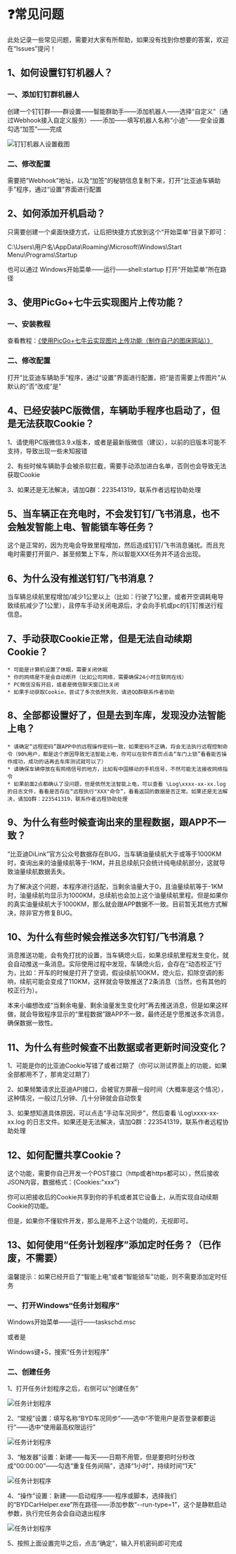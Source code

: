 # ❓常见问题

此处记录一些常见问题，需要对大家有所帮助，如果没有找到你想要的答案，欢迎在“Issues”提问！ 

## 1、如何设置钉钉机器人？

### 一、添加钉钉群机器人

创建一个钉钉群——群设置——智能群助手——添加机器人——选择“自定义”（通过Webhook接入自定义服务）——添加——填写机器人名称“小迪”——安全设置勾选“加签”——完成

![钉钉机器人设置截图](https://cdn.jsdelivr.net/gh/flydoos/BYDCarHelper/Images/Robot-1.0.0.png)

### 二、修改配置

需要把“Webhook”地址，以及“加签”的秘钥信息复制下来，打开“比亚迪车辆助手”程序，通过“设置”界面进行配置

## 2、如何添加开机启动？

只需要创建一个桌面快捷方式，让后把快捷方式放到这个“开始菜单”目录下即可：

C:\Users\用户名\AppData\Roaming\Microsoft\Windows\Start Menu\Programs\Startup

也可以通过 Windows开始菜单——运行——shell:startup 打开“开始菜单”所在路径

## 3、使用PicGo+七牛云实现图片上传功能？

### 一、安装教程

查看教程：[《使用PicGo+七牛云实现图片上传功能（制作自己的图床网站）》](https://www.wuleba.com/?p=1919)

### 二、修改配置

打开“比亚迪车辆助手”程序，通过“设置”界面进行配置，把“是否需要上传图片”从默认的“否”改成“是”

## 4、已经安装PC版微信，车辆助手程序也启动了，但是无法获取Cookie？

1、请使用PC版微信3.9.x版本，或者是最新版微信（建议），以前的旧版本可能不支持，导致出现一些未知报错

2、有些时候车辆助手会被杀软拦截，需要手动添加进白名单，否则也会导致无法获取Cookie

3、如果还是无法解决，请加Q群：223541319，联系作者远程协助处理

## 5、当车辆正在充电时，不会发钉钉/飞书消息，也不会触发智能上电、智能锁车等任务？

这个是正常的，因为充电会导致里程增加，然后造成钉钉/飞书消息骚扰。而且充电时需要打开窗户、甚至频繁上下车，所以智能XXX任务并不适合出现。

## 6、为什么没有推送钉钉/飞书消息？

当车辆总续航里程增加/减少1公里以上（比如：行驶了1公里，或者开空调耗电导致续航减少了1公里），且停车手动关闭电源后，才会向手机或pc的钉钉推送行程信息。

## 7、手动获取Cookie正常，但是无法自动续期Cookie？

    * 可能是计算机设置了休眠，需要关闭休眠
    * 你的网络是不是会自动断开（比如公司网络，需要确保24小时互联网在线）
    * PC微信没有开启，或者是微信聊天窗口比关闭
    * 如果手动获取Cookie，尝试了多次依然失败，请进QQ群联系作者协助

## 8、全部都设置好了，但是去到车库，发现没办法智能上电？

    * 请确定“远程密码”跟APP中的远程操作密码一致，如果密码不正确，将会无法执行远程控制命令（90%用户，都是这个原因导致无法智能上电，你可以在软件首页点击“车门上锁”看看能否操作成功，成功的话再去车库测试就可以了）
    * 请确保车辆停放在有网络信号的地方，比如有中国移动的手机信号，不然可能无法接收网络指令
    * 如果前面2点都确认了没问题，但是依然无法智能上电，可以查看 \Log\xxxx-xx-xx.log 的日志文件，看看是否存在“远程执行"XXX"命令”，看看返回的数据是否正常。如果还是无法解决，请加Q群：223541319，联系作者远程协助处理

## 9、为什么有些时候查询出来的里程数据，跟APP不一致？

“比亚迪DiLink”官方公众号数据存在BUG，当车辆油量续航大于或等于1000KM时，查询出来的油量续航等于-1KM，并且总续航只会统计纯电续航部分，这就导致油量续航数据丢失。

为了解决这个问题，本程序进行适配，当剩余油量大于0，且油量续航等于-1KM时，油量续航均显示为1000KM，总续航也会加上这个油量续航里程。但是如果你的真实油量续航大于1000KM，那么就会跟APP数据不一致。目前暂无其他方式解决，除非官方修复BUG。

## 10、为什么有些时候会推送多次钉钉/飞书消息？

消息推送功能，会有免打扰的设置，当车辆熄火后，如果总续航里程发生变化，就会自动推送一条消息。实际使用过程中发现，车辆熄火后，会存在“动态校正”行为，比如：开车的时候是打开了空调，假设续航100KM，熄火后，扣除空调的影响，续航可能会变成了110KM，这样就会导致推送了2条消息（当然，也有其他的校正行为）。

本来小编想改成“当剩余电量、剩余油量发生变化时”再去推送消息，但是如果这样做，就会导致程序显示的“里程数据”跟APP不一致，最终还是宁愿推送多次消息，确保数据一致性。

## 11、为什么有些时候查不出数据或者更新时间没变化？

1、可能是你的比亚迪Cookie写错了或者过期了（你可以测试界面上的功能，如果全部都用不了，那肯定过期了）

2、如果频繁请求比亚迪API接口，会被官方屏蔽一段时间（大概率是这个情况），这种情况，一般过几分钟、几十分钟就会自动恢复

3、如果想知道具体原因，可以点击“手动车况同步”，然后查看 \Log\xxxx-xx-xx.log 的日志文件。如果还是无法解决，请加Q群：223541319，联系作者远程协助处理

## 12、如何配置共享Cookie？

这个功能，需要你自己开发一个POST接口（http或者https都可以），然后接收JSON内容，数据格式：{Cookies:"xxx"}

你可以把接收后的Cookie共享到你的手机或者其它设备上，从而实现自动续期Cookie的功能。

但是，如果你不懂软件开发，那么是用不上这个功能的，无视即可。

## 13、如何使用“任务计划程序”添加定时任务？（已作废，不需要）

温馨提示：如果已经开启了“智能上电”或者“智能锁车”功能，则不需要添加定时任务

### 一、打开Windows“任务计划程序”

Windows开始菜单——运行——taskschd.msc

或者是

Windows键+S，搜索“任务计划程序”

### 二、创建任务

1、打开任务计划程序之后，右侧可以“创建任务”

![任务计划程序](https://cdn.jsdelivr.net/gh/flydoos/BYDCarHelper/Images/TASKS-01.png)

2、“常规”设置：填写名称“BYD车况同步”——选中“不管用户是否登录都要运行”——选中“使用最高权限运行”

![任务计划程序](https://cdn.jsdelivr.net/gh/flydoos/BYDCarHelper/Images/TASKS-02.png)

3、“触发器”设置：新建——每天——日期不用管，但是要把时分秒改成“00:00:00”——勾选“重复任务间隔”，选择“1小时”，持续时间“1天”

![任务计划程序](https://cdn.jsdelivr.net/gh/flydoos/BYDCarHelper/Images/TASKS-03.png)

4、“操作”设置：新建——启动程序——程序或脚本，选择我们的“BYDCarHelper.exe”所在路径——添加参数“--run-type=1”，这个是静默启动参数，执行完任务会会自动退出程序

![任务计划程序](https://cdn.jsdelivr.net/gh/flydoos/BYDCarHelper/Images/TASKS-04.png)

5、按照上面设置完毕之后，点击“确定”，输入开机密码即可完成
